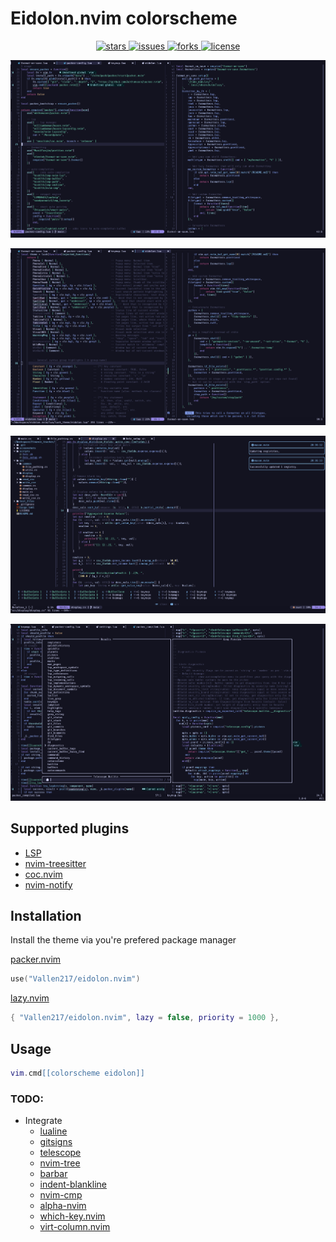 # Eidolon.nvim colorscheme

<p align="center">
  <a
    href="https://github.com/Vallen217/eidolon.nvim/stargazers">
    <img src="https://img.shields.io/github/stars/Vallen217/eidolon.nvim?color=87bff7&style=for-the-badge&logo=starship&labelColor=12121f", alt="stars">
  </a>
  <a
    href="https://github.com/Vallen217/eidolon.nvim/issues">
    <img src="https://img.shields.io/github/issues/Vallen217/eidolon.nvim?color=bf4a7f&style=for-the-badge&logo=codecov&labelColor=12121f", alt="issues">
  </a>
  <a
    href="https://github.com/Vallen217/eidolon.nvim/network/members">
    <img src="https://img.shields.io/github/forks/Vallen217/eidolon.nvim?color=74d2b7&style=for-the-badge&logo=jfrog-bintray&labelColor=12121f", alt="forks">
  </a>
  <a
    href="https://github.com/Vallen217/eidolon.nvim/blob/main/LICENSE">
    <img src="https://img.shields.io/github/license/Vallen217/eidolon.nvim?color=aaecf8&style=for-the-badge&logo=jfrog-bintray&labelColor=12121f", alt="license"></a>
  </a>
</p>

![Alt test](https://github.com/Vallen217/eidolon.nvim/blob/main/screenshots/1.png?raw=true)

![Alt test](https://github.com/Vallen217/eidolon.nvim/blob/main/screenshots/2.png?raw=true)

![Alt test](https://github.com/Vallen217/eidolon.nvim/blob/main/screenshots/3.png?raw=true)

![Alt test](https://github.com/Vallen217/eidolon.nvim/blob/main/screenshots/4.png?raw=true)

## Supported plugins

- [LSP](https://github.com/neovim/nvim-lspconfig)
- [nvim-treesitter](https://github.com/nvim-treesitter/nvim-treesitter)
- [coc.nvim](https://github.com/neoclide/coc.nvim)
- [nvim-notify](https://github.com/rcarriga/nvim-notify)

## Installation

Install the theme via you're prefered package manager

[packer.nvim](https://github.com/wbthomason/packer.nvim)

```lua
use("Vallen217/eidolon.nvim")
```

[lazy.nvim](https://github.com/folke/lazy.nvim)

```lua
{ "Vallen217/eidolon.nvim", lazy = false, priority = 1000 },
```

## Usage

```lua
vim.cmd[[colorscheme eidolon]]
```

### TODO:

- Integrate
  - [lualine](https://github.com/nvim-lualine/lualine.nvim)
  - [gitsigns](https://github.com/lewis6991/gitsigns.nvim)
  - [telescope](https://github.com/nvim-telescope/telescope.nvim)
  - [nvim-tree](https://github.com/nvim-tree/nvim-tree.lua)
  - [barbar](https://github.com/romgrk/barbar.nvim)
  - [indent-blankline](https://github.com/lukas-reineke/indent-blankline.nvim)
  - [nvim-cmp](https://github.com/hrsh7th/nvim-cmp)
  - [alpha-nvim](https://github.com/goolord/alpha-nvim)
  - [which-key.nvim](https://github.com/folke/which-key.nvim)
  - [virt-column.nvim](https://github.com/lukas-reineke/virt-column.nvim)
